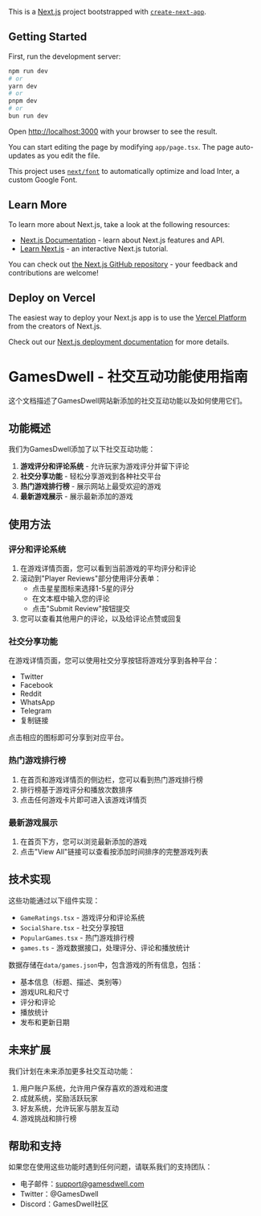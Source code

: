 This is a [Next.js](https://nextjs.org/) project bootstrapped with [`create-next-app`](https://github.com/vercel/next.js/tree/canary/packages/create-next-app).

## Getting Started

First, run the development server:

```bash
npm run dev
# or
yarn dev
# or
pnpm dev
# or
bun run dev
```

Open [http://localhost:3000](http://localhost:3000) with your browser to see the result.

You can start editing the page by modifying `app/page.tsx`. The page auto-updates as you edit the file.

This project uses [`next/font`](https://nextjs.org/docs/basic-features/font-optimization) to automatically optimize and load Inter, a custom Google Font.

## Learn More

To learn more about Next.js, take a look at the following resources:

- [Next.js Documentation](https://nextjs.org/docs) - learn about Next.js features and API.
- [Learn Next.js](https://nextjs.org/learn) - an interactive Next.js tutorial.

You can check out [the Next.js GitHub repository](https://github.com/vercel/next.js/) - your feedback and contributions are welcome!

## Deploy on Vercel

The easiest way to deploy your Next.js app is to use the [Vercel Platform](https://vercel.com/new?utm_medium=default-template&filter=next.js&utm_source=create-next-app&utm_campaign=create-next-app-readme) from the creators of Next.js.

Check out our [Next.js deployment documentation](https://nextjs.org/docs/deployment) for more details.

# GamesDwell - 社交互动功能使用指南

这个文档描述了GamesDwell网站新添加的社交互动功能以及如何使用它们。

## 功能概述

我们为GamesDwell添加了以下社交互动功能：

1. **游戏评分和评论系统** - 允许玩家为游戏评分并留下评论
2. **社交分享功能** - 轻松分享游戏到各种社交平台
3. **热门游戏排行榜** - 展示网站上最受欢迎的游戏
4. **最新游戏展示** - 展示最新添加的游戏

## 使用方法

### 评分和评论系统

1. 在游戏详情页面，您可以看到当前游戏的平均评分和评论
2. 滚动到"Player Reviews"部分使用评分表单：
   - 点击星星图标来选择1-5星的评分
   - 在文本框中输入您的评论
   - 点击"Submit Review"按钮提交
3. 您可以查看其他用户的评论，以及给评论点赞或回复

### 社交分享功能

在游戏详情页面，您可以使用社交分享按钮将游戏分享到各种平台：

- Twitter
- Facebook
- Reddit
- WhatsApp
- Telegram
- 复制链接

点击相应的图标即可分享到对应平台。

### 热门游戏排行榜

1. 在首页和游戏详情页的侧边栏，您可以看到热门游戏排行榜
2. 排行榜基于游戏评分和播放次数排序
3. 点击任何游戏卡片即可进入该游戏详情页

### 最新游戏展示

1. 在首页下方，您可以浏览最新添加的游戏
2. 点击"View All"链接可以查看按添加时间排序的完整游戏列表

## 技术实现

这些功能通过以下组件实现：

- `GameRatings.tsx` - 游戏评分和评论系统
- `SocialShare.tsx` - 社交分享按钮
- `PopularGames.tsx` - 热门游戏排行榜
- `games.ts` - 游戏数据接口，处理评分、评论和播放统计

数据存储在`data/games.json`中，包含游戏的所有信息，包括：

- 基本信息（标题、描述、类别等）
- 游戏URL和尺寸
- 评分和评论
- 播放统计
- 发布和更新日期

## 未来扩展

我们计划在未来添加更多社交互动功能：

1. 用户账户系统，允许用户保存喜欢的游戏和进度
2. 成就系统，奖励活跃玩家
3. 好友系统，允许玩家与朋友互动
4. 游戏挑战和排行榜

## 帮助和支持

如果您在使用这些功能时遇到任何问题，请联系我们的支持团队：

- 电子邮件：support@gamesdwell.com
- Twitter：@GamesDwell
- Discord：GamesDwell社区
